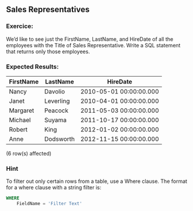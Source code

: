 ## Sales Representatives

### Exercice:

We’d like to see just the FirstName, LastName, and HireDate of all the employees with the Title of Sales Representative. Write a SQL statement that returns only those employees.

### Expected Results:

| FirstName        | LastName       | HireDate                 |
|------------------|----------------|--------------------------|
| Nancy            | Davolio        | 2010-05-01 00:00:00.000 |
| Janet            | Leverling      | 2010-04-01 00:00:00.000 |
| Margaret         | Peacock        | 2011-05-03 00:00:00.000 |
| Michael          | Suyama         | 2011-10-17 00:00:00.000 |
| Robert           | King           | 2012-01-02 00:00:00.000 |
| Anne             | Dodsworth      | 2012-11-15 00:00:00.000 |

(6 row(s) affected)

### Hint

To filter out only certain rows from a table, use a Where clause. The format for a where clause with a string filter is:
```sql
WHERE
    FieldName = 'Filter Text'
```